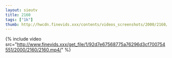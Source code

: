```yaml
--- 
layout: sieutv
title: 2160
tags: ["1k"]
thumb: http://hwcdn.finevids.xxx/contents/videos_screenshots/2000/2160/preview.mp4.jpg
---
```

{% include video src="http://www.finevids.xxx/get_file/1/92d7e67568775a76296d3cf700754551/2000/2160/2160.mp4/" %} 
